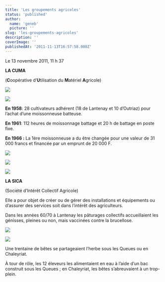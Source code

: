 ```yaml
---
title: 'Les groupements agricoles'
status: 'published'
author:
  name: 'geneb'
  picture: ''
slug: 'les-groupements-agricoles'
description: ''
coverImage: ''
publishedAt: '2011-11-13T16:57:58.000Z'
---
```


Le 13 novembre 2011, 11 h 37

**LA CUMA**

(**C**oopérative d’**U**tilisation du **M**atériel **A**gricole)

![](/img/beguelins/Windows-Live-Writer/97d350d174e5_14A3C/clip_image004_2.jpg)

![](/img/beguelins/Windows-Live-Writer/97d350d174e5_14A3C/clip_image002_2.jpg)

**En 1958**: 28 cultivateurs adhérent (18 de Lantenay et 10 d’Outriaz) pour l’achat d’une moissonneuse batteuse.

**En 1961**: 112 heures de moissonnage battage et 20 h de battage en poste fixe.

**En 1966 :** La 1ère moissonneuse a du être changée pour une valeur de 31 000 francs et financée par un emprunt de 20 000 F.

![](/img/beguelins/Windows-Live-Writer/97d350d174e5_14A3C/clip_image006_2.jpg)

![](/img/beguelins/Windows-Live-Writer/97d350d174e5_14A3C/clip_image008_2.jpg)

![](/img/beguelins/Windows-Live-Writer/97d350d174e5_14A3C/clip_image006_2.jpg)

**LA SICA**

(Société d’Intérêt Collectif Agricole)

Elle a pour objet de créer ou de gérer des installations et équipements ou d’assurer des services soit dans l’intérêt des agriculteurs.

Dans les années 60/70 à Lantenay les pâturages collectifs accueillaient les génisses, pleines ou non, mais vaccinées contre la brucellose.

![](/img/beguelins/Windows-Live-Writer/97d350d174e5_14A3C/clip_image010_2.jpg)

![](/img/beguelins/Windows-Live-Writer/97d350d174e5_14A3C/clip_image012_2.jpg)

Une trentaine de bêtes se partageaient l’herbe sous les Queues ou en Chaleyriat.

À tour de rôle, les 12 éleveurs les alimentaient en eau à l’aide d’un bac construit sous les Queues ; en Chaleyriat, les bêtes s’abreuvaient à un trop-plein.

